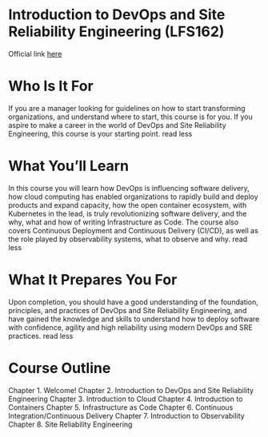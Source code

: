 # Introduction to DevOps and Site Reliability Engineering (LFS162)

Official link [here](https://training.linuxfoundation.org/training/introduction-to-devops-and-site-reliability-engineering-lfs162/)


# Who Is It For

If you are a manager looking for guidelines on how to start transforming organizations, and understand where to start, this course is for you. If you aspire to make a career in the world of DevOps and Site Reliability Engineering, this course is your starting point.
read less

# What You’ll Learn

In this course you will learn how DevOps is influencing software delivery, how cloud computing has enabled organizations to rapidly build and deploy products and expand capacity, how the open container ecosystem, with Kubernetes in the lead, is truly revolutionizing software delivery, and the why, what and how of writing Infrastructure as Code. The course also covers Continuous Deployment and Continuous Delivery (CI/CD), as well as the role played by observability systems, what to observe and why.
read less

# What It Prepares You For

Upon completion, you should have a good understanding of the foundation, principles, and practices of DevOps and Site Reliability Engineering, and have gained the knowledge and skills to understand how to deploy software with confidence, agility and high reliability using modern DevOps and SRE practices.
read less

# Course Outline
Chapter 1. Welcome!
Chapter 2. Introduction to DevOps and Site Reliability Engineering
Chapter 3. Introduction to Cloud
Chapter 4. Introduction to Containers
Chapter 5. Infrastructure as Code
Chapter 6. Continuous Integration/Continuous Delivery
Chapter 7. Introduction to Observability
Chapter 8. Site Reliability Engineering
